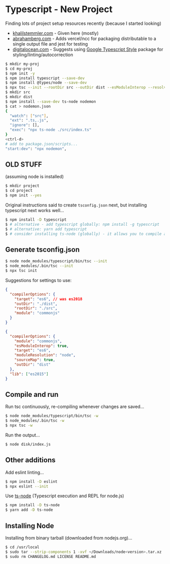 # Typescript - New Project

Finding lots of project setup resources recently (because I started looking)

- [khalilstemmler.com](https://khalilstemmler.com/blogs/typescript/node-starter-project/) - Given here (mostly)
- [abrahamberg.com](https://www.abrahamberg.com/blog/how-to-setup-typescript-project-dev-environment-like-a-pro/) -
  Adds vercel/ncc for packaging distributable to a single output file and jest for testing
- [digitalocean.com](https://www.digitalocean.com/community/tutorials/typescript-new-project) - Suggests using
  [Google Typescript Style](https://github.com/google/ts-style) package for styling/linting/autocorrection

```sh
$ mkdir my-proj
$ cd my-proj
$ npm init -y
$ npm install typescript --save-dev
$ npm install @types/node --save-dev
$ npx tsc --init --rootDir src --outDir dist --esModuleInterop --resolveJsonModule --lib es6 --module commonjs --allowJs true --noImplicitAny true
$ mkdir src
$ mkdir dist
$ npm install --save-dev ts-node nodemon
$ cat > nodemon.json
{
  "watch": ["src"],
  "ext": ".ts,.js",
  "ignore": [],
  "exec": "npx ts-node ./src/index.ts"
}
<ctrl-d>
# add to package.json/scripts...
"start:dev": "npx nodemon",
```

## OLD STUFF

(assuming node is installed)

```sh
$ mkdir project
$ cd project
$ npm init --yes
```

Original instructions said to create `tsconfig.json` next, but installing
typescript next works well...

```sh
$ npm install -D typescript
$ # alternative - add typescript globally: npm install -g typescript
$ # alternative: yarn add typescript
$ # consider installing ts-node (globally) - it allows you to compile and run the compiled output with a single command
```

## Generate tsconfig.json

```sh
$ node node_modules/typescript/bin/tsc --init
$ node_modules/.bin/tsc --init
$ npx tsc init
```

Suggestions for settings to use:

```json
{
  "compilerOptions": {
    "target": "es6", // was es2018
    "outDir": "./dist",
    "rootDir": "./src",
    "module": "commonjs"
  }
}
```

```json
{
  "compilerOptions": {
    "module": "commonjs",
    "esModuleInterop": true,
    "target": "es6",
    "moduleResolution": "node",
    "sourceMap": true,
    "outDir": "dist"
  },
  "lib": ["es2015"]
}
```

## Compile and run

Run tsc continuously, re-compiling whenever changes are saved...

```sh
$ node node_modules/typescript/bin/tsc -w
$ node_modules/.bin/tsc -w
$ npx tsc -w
```

Run the output...

```sh
$ node disk/index.js
```

## Other additions

Add eslint linting...

```sh
$ npm install -D eslint
$ npx eslint --init
```

Use [ts-node](https://github.com/TypeStrong/ts-node) (Typescript execution and
REPL for node.js)

```sh
$ npm install -D ts-node
$ yarn add -D ts-node
```

## Installing Node

Installing from binary tarball (downloaded from nodejs.org)...

```sh
$ cd /usr/local
$ sudo tar --strip-components 1 -xvf ~/Downloads/node<version>.tar.xz | tee /tmp/tarxnode.log
$ sudo rm CHANGELOG.md LICENSE README.md
```
